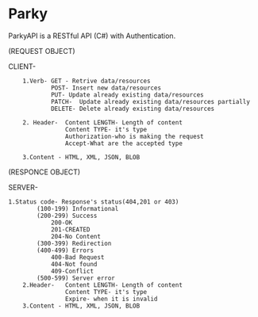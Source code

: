 # Parky
ParkyAPI is a  RESTful API (C#) with Authentication.

(REQUEST OBJECT)

CLIENT- 

		1.Verb- GET - Retrive data/resources		
				POST- Insert new data/resources
				PUT- Update already existing data/resources
				PATCH-	Update already existing data/resources partially
				DELETE- Delete already existing data/resources
		
		2. Header-	Content LENGTH- Length of content
					Content TYPE- it's type
					Authorization-who is making the request
					Accept-What are the accepted type
	
		3.Content - HTML, XML, JSON, BLOB

(RESPONCE OBJECT)		

SERVER- 

	1.Status code- Response's status(404,201 or 403)		
			(100-199) Informational
			(200-299) Success
				200-OK
				201-CREATED
				204-No Content
			(300-399) Redirection
			(400-499) Errors
				400-Bad Request
				404-Not found
				409-Conflict
			(500-599) Server error
		2.Header- 	Content LENGTH- Length of content
					Content TYPE- it's type
					Expire- when it is invalid
		3.Content - HTML, XML, JSON, BLOB
			
